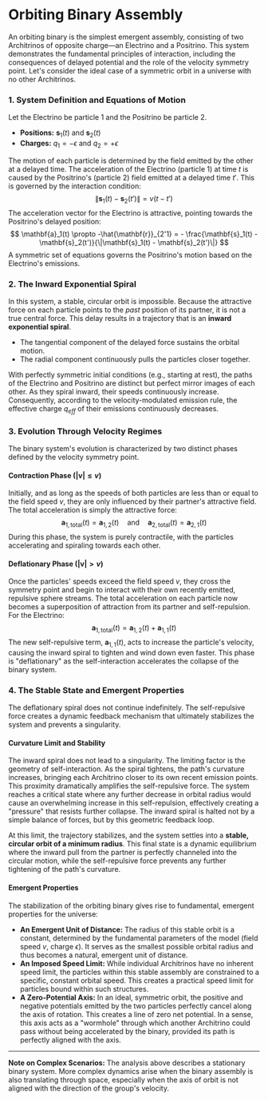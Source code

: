 # Orbiting Binary Assembly

An orbiting binary is the simplest emergent assembly, consisting of two Architrinos of opposite charge—an Electrino and a Positrino. This system demonstrates the fundamental principles of interaction, including the consequences of delayed potential and the role of the velocity symmetry point. Let's consider the ideal case of a symmetric orbit in a universe with no other Architrinos.

### 1. System Definition and Equations of Motion

Let the Electrino be particle 1 and the Positrino be particle 2.
-   **Positions:** $\mathbf{s}_1(t)$ and $\mathbf{s}_2(t)$
-   **Charges:** $q_1 = -\epsilon$ and $q_2 = +\epsilon$

The motion of each particle is determined by the field emitted by the other at a delayed time. The acceleration of the Electrino (particle 1) at time $t$ is caused by the Positrino's (particle 2) field emitted at a delayed time $t'$. This is governed by the interaction condition:
$$
\|\mathbf{s}_1(t) - \mathbf{s}_2(t')\| = v(t - t')
$$
The acceleration vector for the Electrino is attractive, pointing towards the Positrino's delayed position:
$$
\mathbf{a}_1(t) \propto -\hat{\mathbf{r}}_{2'1} = - \frac{\mathbf{s}_1(t) - \mathbf{s}_2(t')}{\|\mathbf{s}_1(t) - \mathbf{s}_2(t')\|}
$$
A symmetric set of equations governs the Positrino's motion based on the Electrino's emissions.

### 2. The Inward Exponential Spiral

In this system, a stable, circular orbit is impossible. Because the attractive force on each particle points to the *past* position of its partner, it is not a true central force. This delay results in a trajectory that is an **inward exponential spiral**.

-   The tangential component of the delayed force sustains the orbital motion.
-   The radial component continuously pulls the particles closer together.

With perfectly symmetric initial conditions (e.g., starting at rest), the paths of the Electrino and Positrino are distinct but perfect mirror images of each other. As they spiral inward, their speeds continuously increase. Consequently, according to the velocity-modulated emission rule, the effective charge $q_{eff}$ of their emissions continuously decreases.

### 3. Evolution Through Velocity Regimes

The binary system's evolution is characterized by two distinct phases defined by the velocity symmetry point.

#### **Contraction Phase ($|\mathbf{v}| \le v$)**
Initially, and as long as the speeds of both particles are less than or equal to the field speed $v$, they are only influenced by their partner's attractive field. The total acceleration is simply the attractive force:
$$
\mathbf{a}_{1, \text{total}}(t) = \mathbf{a}_{1,2}(t) \quad \text{and} \quad \mathbf{a}_{2, \text{total}}(t) = \mathbf{a}_{2,1}(t)
$$
During this phase, the system is purely contractile, with the particles accelerating and spiraling towards each other.

#### **Deflationary Phase ($|\mathbf{v}| > v$)**
Once the particles' speeds exceed the field speed $v$, they cross the symmetry point and begin to interact with their own recently emitted, repulsive sphere streams. The total acceleration on each particle now becomes a superposition of attraction from its partner and self-repulsion. For the Electrino:
$$
\mathbf{a}_{1, \text{total}}(t) = \mathbf{a}_{1,2}(t) + \mathbf{a}_{1,1}(t)
$$
The new self-repulsive term, $\mathbf{a}_{1,1}(t)$, acts to increase the particle's velocity, causing the inward spiral to tighten and wind down even faster. This phase is "deflationary" as the self-interaction accelerates the collapse of the binary system.

### 4. The Stable State and Emergent Properties

The deflationary spiral does not continue indefinitely. The self-repulsive force creates a dynamic feedback mechanism that ultimately stabilizes the system and prevents a singularity.

#### **Curvature Limit and Stability**
The inward spiral does not lead to a singularity. The limiting factor is the geometry of self-interaction. As the spiral tightens, the path's curvature increases, bringing each Architrino closer to its own recent emission points. This proximity dramatically amplifies the self-repulsive force. The system reaches a critical state where any further decrease in orbital radius would cause an overwhelming increase in this self-repulsion, effectively creating a "pressure" that resists further collapse. The inward spiral is halted not by a simple balance of forces, but by this geometric feedback loop.

At this limit, the trajectory stabilizes, and the system settles into a **stable, circular orbit of a minimum radius**. This final state is a dynamic equilibrium where the inward pull from the partner is perfectly channeled into the circular motion, while the self-repulsive force prevents any further tightening of the path's curvature.

#### **Emergent Properties**
The stabilization of the orbiting binary gives rise to fundamental, emergent properties for the universe:
-   **An Emergent Unit of Distance:** The radius of this stable orbit is a constant, determined by the fundamental parameters of the model (field speed $v$, charge $\epsilon$). It serves as the smallest possible orbital radius and thus becomes a natural, emergent unit of distance.
-   **An Imposed Speed Limit:** While individual Architrinos have no inherent speed limit, the particles within this stable assembly are constrained to a specific, constant orbital speed. This creates a practical speed limit for particles bound within such structures.
-   **A Zero-Potential Axis:** In an ideal, symmetric orbit, the positive and negative potentials emitted by the two particles perfectly cancel along the axis of rotation. This creates a line of zero net potential. In a sense, this axis acts as a "wormhole" through which another Architrino could pass without being accelerated by the binary, provided its path is perfectly aligned with the axis.

---

**Note on Complex Scenarios:** The analysis above describes a stationary binary system. More complex dynamics arise when the binary assembly is also translating through space, especially when the axis of orbit is not aligned with the direction of the group's velocity.
